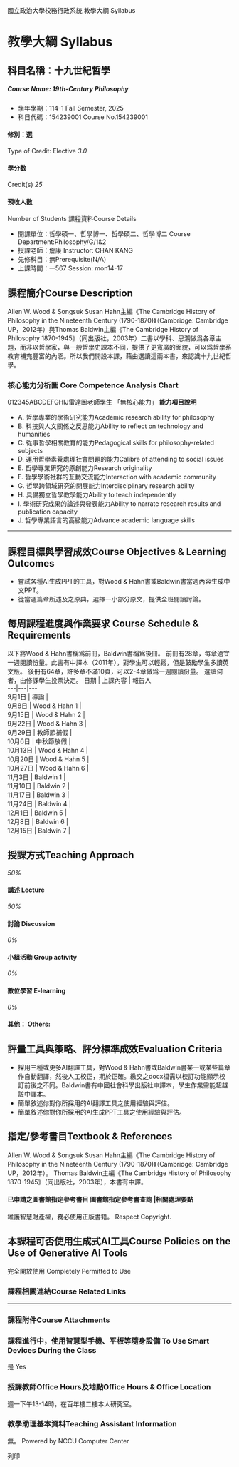 國立政治大學校務行政系統 教學大綱 Syllabus
# 教學大綱 Syllabus
##  科目名稱：十九世紀哲學
#####  Course Name: 19th-Century Philosophy
  * 學年學期：114-1 Fall Semester, 2025 
  * 科目代碼：154239001 Course No.154239001


#### 修別：選
Type of Credit: Elective 
_3.0_
#### 學分數
Credit(s)
_25_
#### 預收人數
Number of Students
課程資料Course Details
  * 開課單位：哲學碩一、哲學博一、哲學碩二、哲學博二 Course Department:Philosophy/G/1&2 
  * 授課老師：詹康 Instructor: CHAN KANG 
  * 先修科目：無Prerequisite(N/A)
  * 上課時間：一567 Session: mon14-17 


##  課程簡介Course Description
Allen W. Wood & Songsuk Susan Hahn主編《The Cambridge History of Philosophy in the Nineteenth Century (1790-1870)》（Cambridge: Cambridge UP，2012年）與Thomas Baldwin主編《The Cambridge History of Philosophy 1870-1945》（同出版社，2003年）二書以學科、思潮做爲各章主題，而非以哲學家，與一般哲學史課本不同，提供了更寬廣的面貌，可以爲哲學系教育補充豐富的內涵。所以我們開設本課，藉由選讀這兩本書，來認識十九世紀哲學。
###  核心能力分析圖 Core Competence Analysis Chart
012345ABCDEFGHIJ雷達圖老師學生
「無核心能力」 
**能力項目說明**
  * A. 哲學專業的學術研究能力Academic research ability for philosophy
  * B. 科技與人文關係之反思能力Ability to reflect on technology and humanities
  * C. 從事哲學相關教育的能力Pedagogical skills for philosophy-related subjects
  * D. 運用哲學素養處理社會問題的能力Calibre of attending to social issues
  * E. 哲學專業研究的原創能力Research originality
  * F. 哲學學術社群的互動交流能力Interaction with academic community
  * G. 哲學跨領域研究的開展能力Interdisciplinary research ability
  * H. 具備獨立哲學教學能力Ability to teach independently
  * I. 學術研究成果的論述與發表能力Ability to narrate research results and publication capacity
  * J. 哲學專業語言的高級能力Advance academic language skills


* * *
##  課程目標與學習成效Course Objectives & Learning Outcomes 
  * 嘗試各種AI生成PPT的工具，對Wood & Hahn書或Baldwin書當週內容生成中文PPT。
  * 從當週篇章所述及之原典，選擇一小部分原文，提供全班閱讀討論。


##  每周課程進度與作業要求 Course Schedule & Requirements
以下將Wood & Hahn書稱爲前冊，Baldwin書稱爲後冊。
前冊有28章，每章適宜一週閱讀份量。此書有中譯本（2011年），對學生可以輕鬆，但是鼓勵學生多讀英文版。
後冊有64章，許多章不滿10頁，可以2-4章做爲一週閱讀份量。
選讀何者，由修課學生投票決定。
日期 |  上課內容 |  報告人  
---|---|---  
9月1日 |  導論 |   
9月8日 |  Wood & Hahn 1 |   
9月15日 |  Wood & Hahn 2 |   
9月22日 |  Wood & Hahn 3 |   
9月29日 |  教師節補假 |   
10月6日 |  中秋節放假 |   
10月13日 |  Wood & Hahn 4 |   
10月20日 |  Wood & Hahn 5 |   
10月27日 |  Wood & Hahn 6 |   
11月3日 |  Baldwin 1 |   
11月10日 |  Baldwin 2 |   
11月17日 |  Baldwin 3 |   
11月24日 |  Baldwin 4 |   
12月1日 |  Baldwin 5 |   
12月8日 |  Baldwin 6 |   
12月15日 |  Baldwin 7 |   
##  授課方式Teaching Approach
_50%_
####  講述 Lecture
_50%_
####  討論 Discussion
_0%_
####  小組活動 Group activity
_0%_
####  數位學習 E-learning
_0%_
####  其他： Others:
##  評量工具與策略、評分標準成效Evaluation Criteria
  * 採用三種或更多AI翻譯工具，對Wood & Hahn書或Baldwin書某一或某些篇章作自動翻譯，然後人工校正，期於正確。繳交之docx檔需以校訂功能顯示校訂前後之不同。Baldwin書有中國社會科學出版社中譯本，學生作業需能超越該中譯本。
  * 簡單敘述你對你所採用的AI翻譯工具之使用經驗與評估。
  * 簡單敘述你對你所採用的AI生成PPT工具之使用經驗與評估。


##  指定/參考書目Textbook & References
Allen W. Wood & Songsuk Susan Hahn主編《The Cambridge History of Philosophy in the Nineteenth Century (1790-1870)》（Cambridge: Cambridge UP，2012年）。
Thomas Baldwin主編《The Cambridge History of Philosophy 1870-1945》（同出版社，2003年），本書有中譯。
####  已申請之圖書館指定參考書目  圖書館指定參考書查詢 |相關處理要點
維護智慧財產權，務必使用正版書籍。 Respect Copyright.
##  本課程可否使用生成式AI工具Course Policies on the Use of Generative AI Tools
完全開放使用 Completely Permitted to Use
###  課程相關連結Course Related Links
* * *
###  課程附件Course Attachments
###  課程進行中，使用智慧型手機、平板等隨身設備 To Use Smart Devices During the Class
是  Yes
###  授課教師Office Hours及地點Office Hours & Office Location
週一下午13-14時，在百年樓二樓本人研究室。
###  教學助理基本資料Teaching Assistant Information
無。
Powered by NCCU Computer Center
  
列印

